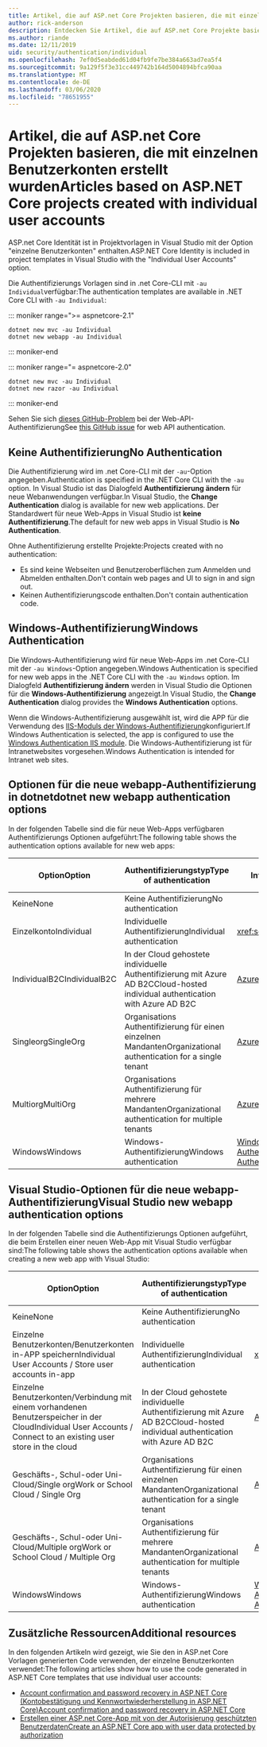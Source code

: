 ```yaml
---
title: Artikel, die auf ASP.net Core Projekten basieren, die mit einzelnen Benutzerkonten erstellt wurden
author: rick-anderson
description: Entdecken Sie Artikel, die auf ASP.net Core Projekte basieren, die mit einzelnen Benutzerkonten erstellt wurden.
ms.author: riande
ms.date: 12/11/2019
uid: security/authentication/individual
ms.openlocfilehash: 7ef0d5eabded61d04fb9fe7be384a663ad7ea5f4
ms.sourcegitcommit: 9a129f5f3e31cc449742b164d5004894bfca90aa
ms.translationtype: MT
ms.contentlocale: de-DE
ms.lasthandoff: 03/06/2020
ms.locfileid: "78651955"
---
```

# <a name="articles-based-on-aspnet-core-projects-created-with-individual-user-accounts"></a><span data-ttu-id="4a041-103">Artikel, die auf ASP.net Core Projekten basieren, die mit einzelnen Benutzerkonten erstellt wurden</span><span class="sxs-lookup"><span data-stu-id="4a041-103">Articles based on ASP.NET Core projects created with individual user accounts</span></span>

<span data-ttu-id="4a041-104">ASP.net Core Identität ist in Projektvorlagen in Visual Studio mit der Option "einzelne Benutzerkonten" enthalten.</span><span class="sxs-lookup"><span data-stu-id="4a041-104">ASP.NET Core Identity is included in project templates in Visual Studio with the "Individual User Accounts" option.</span></span>

<span data-ttu-id="4a041-105">Die Authentifizierungs Vorlagen sind in .net Core-CLI mit `-au Individual`verfügbar:</span><span class="sxs-lookup"><span data-stu-id="4a041-105">The authentication templates are available in .NET Core CLI with `-au Individual`:</span></span>

::: moniker range=">= aspnetcore-2.1"

```dotnetcli
dotnet new mvc -au Individual
dotnet new webapp -au Individual
```

::: moniker-end

::: moniker range="= aspnetcore-2.0"

```dotnetcli
dotnet new mvc -au Individual
dotnet new razor -au Individual
```

::: moniker-end

<span data-ttu-id="4a041-106">Sehen Sie sich [dieses GitHub-Problem](https://github.com/dotnet/AspNetCore/issues/5833) bei der Web-API-Authentifizierung</span><span class="sxs-lookup"><span data-stu-id="4a041-106">See [this GitHub issue](https://github.com/dotnet/AspNetCore/issues/5833) for web API authentication.</span></span>

<a name="no"></a>

## <a name="no-authentication"></a><span data-ttu-id="4a041-107">Keine Authentifizierung</span><span class="sxs-lookup"><span data-stu-id="4a041-107">No Authentication</span></span>

<span data-ttu-id="4a041-108">Die Authentifizierung wird im .net Core-CLI mit der `-au`-Option angegeben.</span><span class="sxs-lookup"><span data-stu-id="4a041-108">Authentication is specified in the .NET Core CLI with the `-au` option.</span></span> <span data-ttu-id="4a041-109">In Visual Studio ist das Dialogfeld **Authentifizierung ändern** für neue Webanwendungen verfügbar.</span><span class="sxs-lookup"><span data-stu-id="4a041-109">In Visual Studio, the **Change Authentication** dialog is available for new web applications.</span></span> <span data-ttu-id="4a041-110">Der Standardwert für neue Web-Apps in Visual Studio ist **keine Authentifizierung**.</span><span class="sxs-lookup"><span data-stu-id="4a041-110">The default for new web apps in Visual Studio is **No Authentication**.</span></span>

<span data-ttu-id="4a041-111">Ohne Authentifizierung erstellte Projekte:</span><span class="sxs-lookup"><span data-stu-id="4a041-111">Projects created with no authentication:</span></span>

* <span data-ttu-id="4a041-112">Es sind keine Webseiten und Benutzeroberflächen zum Anmelden und Abmelden enthalten.</span><span class="sxs-lookup"><span data-stu-id="4a041-112">Don't contain web pages and UI to sign in and sign out.</span></span>
* <span data-ttu-id="4a041-113">Keinen Authentifizierungscode enthalten.</span><span class="sxs-lookup"><span data-stu-id="4a041-113">Don't contain authentication code.</span></span>

<a name="win"></a>

## <a name="windows-authentication"></a><span data-ttu-id="4a041-114">Windows-Authentifizierung</span><span class="sxs-lookup"><span data-stu-id="4a041-114">Windows Authentication</span></span>

<span data-ttu-id="4a041-115">Die Windows-Authentifizierung wird für neue Web-Apps im .net Core-CLI mit der `-au Windows`-Option angegeben.</span><span class="sxs-lookup"><span data-stu-id="4a041-115">Windows Authentication is specified for new web apps in the .NET Core CLI with the `-au Windows` option.</span></span> <span data-ttu-id="4a041-116">Im Dialogfeld **Authentifizierung ändern** werden in Visual Studio die Optionen für die **Windows-Authentifizierung** angezeigt.</span><span class="sxs-lookup"><span data-stu-id="4a041-116">In Visual Studio, the **Change Authentication** dialog provides the **Windows Authentication** options.</span></span>

<span data-ttu-id="4a041-117">Wenn die Windows-Authentifizierung ausgewählt ist, wird die APP für die Verwendung des [IIS-Moduls der Windows-Authentifizierung](xref:host-and-deploy/iis/modules)konfiguriert.</span><span class="sxs-lookup"><span data-stu-id="4a041-117">If Windows Authentication is selected, the app is configured to use the [Windows Authentication IIS module](xref:host-and-deploy/iis/modules).</span></span> <span data-ttu-id="4a041-118">Die Windows-Authentifizierung ist für Intranetwebsites vorgesehen.</span><span class="sxs-lookup"><span data-stu-id="4a041-118">Windows Authentication is intended for Intranet web sites.</span></span>

## <a name="dotnet-new-webapp-authentication-options"></a><span data-ttu-id="4a041-119">Optionen für die neue webapp-Authentifizierung in dotnet</span><span class="sxs-lookup"><span data-stu-id="4a041-119">dotnet new webapp authentication options</span></span>

<span data-ttu-id="4a041-120">In der folgenden Tabelle sind die für neue Web-Apps verfügbaren Authentifizierungs Optionen aufgeführt:</span><span class="sxs-lookup"><span data-stu-id="4a041-120">The following table shows the authentication options available for new web apps:</span></span>

| <span data-ttu-id="4a041-121">Option</span><span class="sxs-lookup"><span data-stu-id="4a041-121">Option</span></span> | <span data-ttu-id="4a041-122">Authentifizierungstyp</span><span class="sxs-lookup"><span data-stu-id="4a041-122">Type of authentication</span></span> | <span data-ttu-id="4a041-123">Link für weitere Informationen</span><span class="sxs-lookup"><span data-stu-id="4a041-123">Link for more information</span></span> |
 | ----------------- | ------------ | ---------- |
| <span data-ttu-id="4a041-124">Keine</span><span class="sxs-lookup"><span data-stu-id="4a041-124">None</span></span>            |  <span data-ttu-id="4a041-125">Keine Authentifizierung</span><span class="sxs-lookup"><span data-stu-id="4a041-125">No authentication</span></span> | | 
| <span data-ttu-id="4a041-126">Einzelkonto</span><span class="sxs-lookup"><span data-stu-id="4a041-126">Individual</span></span>      |  <span data-ttu-id="4a041-127">Individuelle Authentifizierung</span><span class="sxs-lookup"><span data-stu-id="4a041-127">Individual authentication</span></span> | <xref:security/authentication/identity>
| <span data-ttu-id="4a041-128">IndividualB2C</span><span class="sxs-lookup"><span data-stu-id="4a041-128">IndividualB2C</span></span>   |  <span data-ttu-id="4a041-129">In der Cloud gehostete individuelle Authentifizierung mit Azure AD B2C</span><span class="sxs-lookup"><span data-stu-id="4a041-129">Cloud-hosted individual authentication with Azure AD B2C</span></span> | [<span data-ttu-id="4a041-130">Azure AD B2C</span><span class="sxs-lookup"><span data-stu-id="4a041-130">Azure AD B2C</span></span>](/azure/active-directory-b2c/) |
| <span data-ttu-id="4a041-131">Singleorg</span><span class="sxs-lookup"><span data-stu-id="4a041-131">SingleOrg</span></span>       |  <span data-ttu-id="4a041-132">Organisations Authentifizierung für einen einzelnen Mandanten</span><span class="sxs-lookup"><span data-stu-id="4a041-132">Organizational authentication for a single tenant</span></span> | [<span data-ttu-id="4a041-133">Azure AD</span><span class="sxs-lookup"><span data-stu-id="4a041-133">Azure AD</span></span>](/azure/active-directory/develop/quickstart-v2-aspnet-core-webapp) |
| <span data-ttu-id="4a041-134">Multiorg</span><span class="sxs-lookup"><span data-stu-id="4a041-134">MultiOrg</span></span>        |  <span data-ttu-id="4a041-135">Organisations Authentifizierung für mehrere Mandanten</span><span class="sxs-lookup"><span data-stu-id="4a041-135">Organizational authentication for multiple tenants</span></span> | [<span data-ttu-id="4a041-136">Azure AD</span><span class="sxs-lookup"><span data-stu-id="4a041-136">Azure AD</span></span>](/azure/active-directory/develop/quickstart-v2-aspnet-core-webapp) |
| <span data-ttu-id="4a041-137">Windows</span><span class="sxs-lookup"><span data-stu-id="4a041-137">Windows</span></span>         |  <span data-ttu-id="4a041-138">Windows-Authentifizierung</span><span class="sxs-lookup"><span data-stu-id="4a041-138">Windows authentication</span></span> | [<span data-ttu-id="4a041-139">Windows-Authentifizierung</span><span class="sxs-lookup"><span data-stu-id="4a041-139">Windows Authentication</span></span>](xref:security/authentication/windowsauth)

## <a name="visual-studio-new-webapp-authentication-options"></a><span data-ttu-id="4a041-140">Visual Studio-Optionen für die neue webapp-Authentifizierung</span><span class="sxs-lookup"><span data-stu-id="4a041-140">Visual Studio new webapp authentication options</span></span>

<span data-ttu-id="4a041-141">In der folgenden Tabelle sind die Authentifizierungs Optionen aufgeführt, die beim Erstellen einer neuen Web-App mit Visual Studio verfügbar sind:</span><span class="sxs-lookup"><span data-stu-id="4a041-141">The following table shows the authentication options available when creating a new web app with Visual Studio:</span></span>

| <span data-ttu-id="4a041-142">Option</span><span class="sxs-lookup"><span data-stu-id="4a041-142">Option</span></span> | <span data-ttu-id="4a041-143">Authentifizierungstyp</span><span class="sxs-lookup"><span data-stu-id="4a041-143">Type of authentication</span></span> | <span data-ttu-id="4a041-144">Link für weitere Informationen</span><span class="sxs-lookup"><span data-stu-id="4a041-144">Link for more information</span></span> |
 | ----------------- | ------------ | ---------- |
| <span data-ttu-id="4a041-145">Keine</span><span class="sxs-lookup"><span data-stu-id="4a041-145">None</span></span>            |  <span data-ttu-id="4a041-146">Keine Authentifizierung</span><span class="sxs-lookup"><span data-stu-id="4a041-146">No authentication</span></span> | | 
| <span data-ttu-id="4a041-147">Einzelne Benutzerkonten/Benutzerkonten in-APP speichern</span><span class="sxs-lookup"><span data-stu-id="4a041-147">Individual User Accounts / Store user accounts in-app</span></span> |  <span data-ttu-id="4a041-148">Individuelle Authentifizierung</span><span class="sxs-lookup"><span data-stu-id="4a041-148">Individual authentication</span></span> | <xref:security/authentication/identity> |
| <span data-ttu-id="4a041-149">Einzelne Benutzerkonten/Verbindung mit einem vorhandenen Benutzerspeicher in der Cloud</span><span class="sxs-lookup"><span data-stu-id="4a041-149">Individual User Accounts / Connect to an existing user store in the cloud</span></span> |  <span data-ttu-id="4a041-150">In der Cloud gehostete individuelle Authentifizierung mit Azure AD B2C</span><span class="sxs-lookup"><span data-stu-id="4a041-150">Cloud-hosted individual authentication with Azure AD B2C</span></span> | [<span data-ttu-id="4a041-151">Azure AD B2C</span><span class="sxs-lookup"><span data-stu-id="4a041-151">Azure AD B2C</span></span>](/azure/active-directory-b2c/) |
| <span data-ttu-id="4a041-152">Geschäfts-, Schul-oder Uni-Cloud/Single org</span><span class="sxs-lookup"><span data-stu-id="4a041-152">Work or School Cloud / Single Org</span></span>  |  <span data-ttu-id="4a041-153">Organisations Authentifizierung für einen einzelnen Mandanten</span><span class="sxs-lookup"><span data-stu-id="4a041-153">Organizational authentication for a single tenant</span></span> | [<span data-ttu-id="4a041-154">Azure AD</span><span class="sxs-lookup"><span data-stu-id="4a041-154">Azure AD</span></span>](/azure/active-directory/develop/quickstart-v2-aspnet-core-webapp) |
| <span data-ttu-id="4a041-155">Geschäfts-, Schul-oder Uni-Cloud/Multiple org</span><span class="sxs-lookup"><span data-stu-id="4a041-155">Work or School Cloud / Multiple Org</span></span> |  <span data-ttu-id="4a041-156">Organisations Authentifizierung für mehrere Mandanten</span><span class="sxs-lookup"><span data-stu-id="4a041-156">Organizational authentication for multiple tenants</span></span> | [<span data-ttu-id="4a041-157">Azure AD</span><span class="sxs-lookup"><span data-stu-id="4a041-157">Azure AD</span></span>](/azure/active-directory/develop/quickstart-v2-aspnet-core-webapp) |
| <span data-ttu-id="4a041-158">Windows</span><span class="sxs-lookup"><span data-stu-id="4a041-158">Windows</span></span>         |  <span data-ttu-id="4a041-159">Windows-Authentifizierung</span><span class="sxs-lookup"><span data-stu-id="4a041-159">Windows authentication</span></span> | [<span data-ttu-id="4a041-160">Windows-Authentifizierung</span><span class="sxs-lookup"><span data-stu-id="4a041-160">Windows Authentication</span></span>](xref:security/authentication/windowsauth)

## <a name="additional-resources"></a><span data-ttu-id="4a041-161">Zusätzliche Ressourcen</span><span class="sxs-lookup"><span data-stu-id="4a041-161">Additional resources</span></span>

<span data-ttu-id="4a041-162">In den folgenden Artikeln wird gezeigt, wie Sie den in ASP.net Core Vorlagen generierten Code verwenden, der einzelne Benutzerkonten verwendet:</span><span class="sxs-lookup"><span data-stu-id="4a041-162">The following articles show how to use the code generated in ASP.NET Core templates that use individual user accounts:</span></span>

* [<span data-ttu-id="4a041-163">Account confirmation and password recovery in ASP.NET Core (Kontobestätigung und Kennwortwiederherstellung in ASP.NET Core)</span><span class="sxs-lookup"><span data-stu-id="4a041-163">Account confirmation and password recovery in ASP.NET Core</span></span>](xref:security/authentication/accconfirm)
* [<span data-ttu-id="4a041-164">Erstellen einer ASP.net Core-App mit von der Autorisierung geschützten Benutzerdaten</span><span class="sxs-lookup"><span data-stu-id="4a041-164">Create an ASP.NET Core app with user data protected by authorization</span></span>](xref:security/authorization/secure-data)
